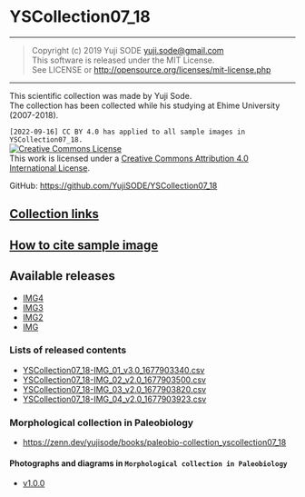 # YSCollection07_18
______
>Copyright (c) 2019 Yuji SODE <yuji.sode@gmail.com>  
>This software is released under the MIT License.  
>See LICENSE or http://opensource.org/licenses/mit-license.php
______
This scientific collection was made by Yuji Sode.  
The collection has been collected while his studying at Ehime University (2007-2018).

`[2022-09-16] CC BY 4.0 has applied to all sample images in YSCollection07_18.`  
<a rel="license" href="http://creativecommons.org/licenses/by/4.0/"><img alt="Creative Commons License" style="border-width:0" src="https://i.creativecommons.org/l/by/4.0/88x31.png" /></a><br />This work is licensed under a <a rel="license" href="http://creativecommons.org/licenses/by/4.0/">Creative Commons Attribution 4.0 International License</a>.

GitHub: https://github.com/YujiSODE/YSCollection07_18  
## [Collection links](https://github.com/YujiSODE/YSCollection07_18/wiki)
## [How to cite sample image](https://github.com/YujiSODE/YSCollection07_18/blob/master/howToCite.md)

## Available releases
- [IMG4](https://github.com/YujiSODE/YSCollection07_18/releases/tag/IMG_04_v2.0)
- [IMG3](https://github.com/YujiSODE/YSCollection07_18/releases/tag/IMG_03_v2.0)
- [IMG2](https://github.com/YujiSODE/YSCollection07_18/releases/tag/IMG_02_v2.0)
- [IMG](https://github.com/YujiSODE/YSCollection07_18/releases/tag/IMG_01_v3.0)

### Lists of released contents
- [YSCollection07_18-IMG_01_v3.0_1677903340.csv](https://github.com/YujiSODE/YSCollection07_18/blob/master/YSCollection07_18-IMG_01_v3.0_1677903340.csv)
- [YSCollection07_18-IMG_02_v2.0_1677903500.csv](https://github.com/YujiSODE/YSCollection07_18/blob/master/YSCollection07_18-IMG_02_v2.0_1677903500.csv)
- [YSCollection07_18-IMG_03_v2.0_1677903820.csv](https://github.com/YujiSODE/YSCollection07_18/blob/master/YSCollection07_18-IMG_03_v2.0_1677903820.csv)
- [YSCollection07_18-IMG_04_v2.0_1677903923.csv](https://github.com/YujiSODE/YSCollection07_18/blob/master/YSCollection07_18-IMG_04_v2.0_1677903923.csv)

### Morphological collection in Paleobiology
- https://zenn.dev/yujisode/books/paleobio-collection_yscollection07_18

#### Photographs and diagrams in `Morphological collection in Paleobiology`
- [v1.0.0](https://github.com/YujiSODE/YSCollection07_18/releases/tag/IMG_paleobio-collection-Zenn-v1.0.0)
